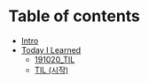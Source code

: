 # Table of contents

* [Intro](README.md)
* [Today I Learned](today-i-learned/README.md)
  * [191020\_TIL](today-i-learned/191020_til.md)
  * [TIL \(시작\)](today-i-learned/til.md)

